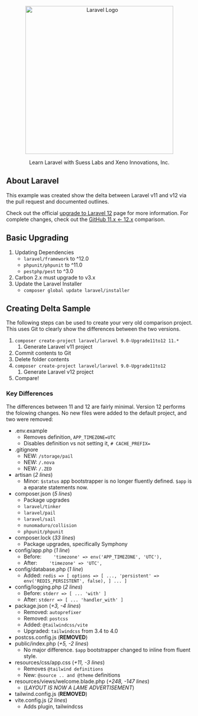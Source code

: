 <p align="center"><a href="https://laravel.com" target="_blank"><img src="https://raw.githubusercontent.com/laravel/art/master/logo-lockup/5%20SVG/2%20CMYK/1%20Full%20Color/laravel-logolockup-cmyk-red.svg" width="400" alt="Laravel Logo"></a></p>

<p align="center">
Learn Laravel with Suess Labs and Xeno Innovations, Inc.
</p>

## About Laravel

This example was created show the delta between Laravel v11 and v12 via the pull request and documented outlines.

Check out the official [upgrade to Laravel 12](https://laravel.com/docs/12.x/upgrade) page for more information. For complete changes, check out the [GitHub 11.x <- 12.x](https://github.com/laravel/laravel/compare/11.x...12.x) comparison.

## Basic Upgrading

1. Updating Dependencies
   * `laravel/framework` to ^12.0
   * `phpunit/phpunit` to ^11.0
   * `pestphp/pest` to ^3.0
2. Carbon 2.x must upgrade to v3.x
3. Update the Laravel Installer
   * `composer global update laravel/installer`

## Creating Delta Sample

The following steps can be used to create your very old comparison project. This uses Git to clearly show the differences between the two versions.

1. `composer create-project laravel/laravel 9.0-Upgrade11to12 11.*`
   1. Generate Laravel v11 project
2. Commit contents to Git
3. Delete folder contents
4. `composer create-project laravel/laravel 9.0-Upgrade11to12`
   1. Generate Laravel v12 project
5. Compare!

### Key Differences

The differences between 11 and 12 are fairly minimal. Version 12 performs the folowing changes. No new files were added to the default project, and two were removed:

* .env.example
  * Removes definition, `APP_TIMEZONE=UTC`
  * Disables definition vs not setting it, `# CACHE_PREFIX=`
* .gitignore
  * NEW: `/storage/pail`
  * NEW: `/.nova`
  * NEW: `/.ZED`
* artisan (_2 lines_)
  * Minor: `$status` app bootstrapper is no longer fluently defined.  `$app` is a eparate statements now.
* composer.json (_5 lines_)
  * Package upgrades
  * `laravel/tinker`
  * `laravel/pail`
  * `laravel/sail`
  * `nunomaduro/collision`
  * `phpunit/phpunit`
* composer.lock (_33 lines_)
  * Package upgrades, specifically Symphony
* config/app.php (_1 line_)
  * Before: `    'timezone' => env('APP_TIMEZONE', 'UTC'),`
  * After: `    'timezone' => 'UTC',`
* config/database.php (_1 line_)
  * Added: `redis => [ options => [ ..., 'persistent' => env('REDIS_PERSISTENT', false), ] ... ]`
* config/logging.php (_2 lines_)
  * Before: `stderr => [ ... 'with' ]`
  * After: `stderr => [ ... 'handler_with' ]`
* package.json (_+3, -4 lines_)
  * Removed: `autoprefixer`
  * Removed: `postcss`
  * Added: `@tailwindcss/vite`
  * Upgraded: `tailwindcss` from 3.4 to 4.0
* postcss.config.js  (**REMOVED**)
* public/index.php (_+5, -2 lines_)
  * No major difference. `$app` bootstrapper changed to inline from fluent style.
* resources/css/app.css (_+11, -3 lines_)
  * Removes `@tailwind definitions`
  * New: `@source .. and @theme` definitions
* resources/views/welcome.blade.php (_+248, -147 lines_)
  * (_LAYOUT IS NOW A LAME ADVERTISEMENT_)
* tailwind.config.js (**REMOVED**)
* vite.config.js (_2 lines_)
  * Adds plugin, tailwindcss
